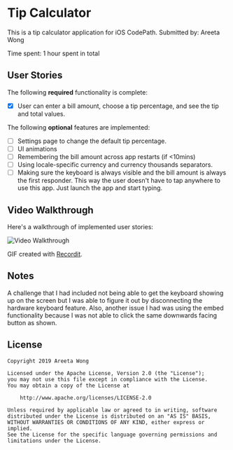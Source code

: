 # Tip Calculator

This is a tip calculator application for iOS CodePath. Submitted by: Areeta Wong

Time spent: 1 hour spent in total

## User Stories

The following **required** functionality is complete:

* [x] User can enter a bill amount, choose a tip percentage, and see the tip and total values.

The following **optional** features are implemented:
* [ ] Settings page to change the default tip percentage.
* [ ] UI animations
* [ ] Remembering the bill amount across app restarts (if <10mins)
* [ ] Using locale-specific currency and currency thousands separators.
* [ ] Making sure the keyboard is always visible and the bill amount is always the first responder. This way the user doesn't have to tap anywhere to use this app. Just launch the app and start typing.

## Video Walkthrough 

Here's a walkthrough of implemented user stories:

<img src='http://g.recordit.co/CiJqrUJDVy.gif' title='Video Walkthrough' width='' alt='Video Walkthrough' />

GIF created with [Recordit](https://recordit.co/).

## Notes

A challenge that I had included not being able to get the keyboard showing up on the screen but I was able to figure it out by disconnecting the hardware keyboard feature. Also, another issue I had was using the embed functionality because I was not able to click the same downwards facing button as shown.

## License

    Copyright 2019 Areeta Wong

    Licensed under the Apache License, Version 2.0 (the "License");
    you may not use this file except in compliance with the License.
    You may obtain a copy of the License at

        http://www.apache.org/licenses/LICENSE-2.0

    Unless required by applicable law or agreed to in writing, software
    distributed under the License is distributed on an "AS IS" BASIS,
    WITHOUT WARRANTIES OR CONDITIONS OF ANY KIND, either express or implied.
    See the License for the specific language governing permissions and
    limitations under the License.
